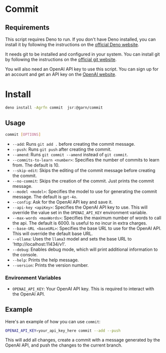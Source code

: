 # Commit

## Requirements

This script requires Deno to run. If you don't have Deno installed, you can
install it by following the instructions on the
[official Deno website](https://deno.land/).

It needs git to be installed and configured in your system. You can install git
by following the instructions on the
[official git website](https://git-scm.com/).

You will also need an OpenAI API key to use this script. You can sign up for an
account and get an API key on the
[OpenAI website](https://platform.openai.com/).

# Install

```sh
deno install -Agrfn commit  jsr:@garn/commit
```

## Usage

```sh
commit [OPTIONS]
```

- `--add`: Runs `git add .` before creating the commit message.
- `--push`: Runs `git push` after creating the commit.
- `--amend`: Runs `git commit --amend` instead of `git commit`.
- `--commits-to-learn <number>`: Specifies the number of commits to learn from.
  The default is 10.
- `--skip-edit`: Skips the editing of the commit message before creating the
  commit.
- `--no-commit`: Skips the creation of the commit. Just prints the commit
  message.
- `--model <model>`: Specifies the model to use for generating the commit
  message. The default is `gpt-4o`.
- `--config`: Ask for the OpenAI API key and save it.
- `--api-key <apiKey>`: Specifies the OpenAI API key to use. This will override
  the value set in the `OPENAI_API_KEY` environment variable.
- `--max-words <maxWords>`: Specifies the maximum number of words to call the
  api. The default is 6000. Is useful to no incur in extra charges.
- `--base-URL <baseURL>`: Specifies the base URL to use for the OpenAI API. This
  will override the default base URL.
- `--ollama`: Uses the `llama3` model and sets the base URL to
  'http://localhost:11434/v1'.
- `--debug`: Enables debug mode, which will print additional information to the
  console.
- `--help`: Prints the help message.
- `--version`: Prints the version number.

### Environment Variables

- `OPENAI_API_KEY`: Your OpenAI API key. This is required to interact with the
  OpenAI API.

## Example

Here's an example of how you can use `commit`:

```sh
OPENAI_API_KEY=your_api_key_here commit --add --push
```

This will add all changes, create a commit with a message generated by the
OpenAI API, and push the changes to the current branch.
